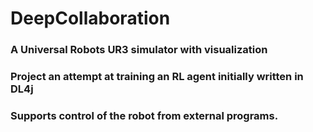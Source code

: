 # DeepCollaboration

### A Universal Robots UR3 simulator with visualization
### Project an attempt at training an RL agent initially written in DL4j
### Supports control of the robot from external programs.
